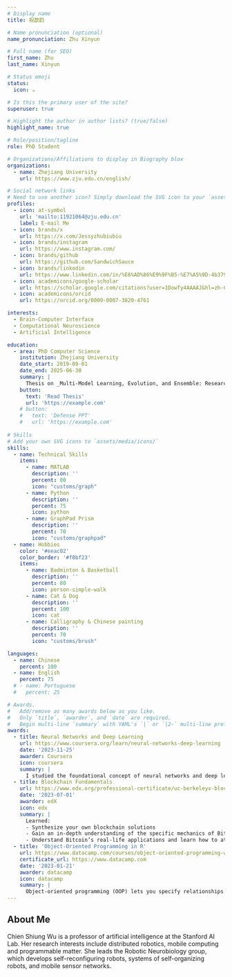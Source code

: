 ```yaml
---
# Display name
title: 祝歆韵

# Name pronunciation (optional)
name_pronunciation: Zhu Xinyun

# Full name (for SEO)
first_name: Zhu
last_name: Xinyun

# Status emoji
status:
  icon: ☕️

# Is this the primary user of the site?
superuser: true

# Highlight the author in author lists? (true/false)
highlight_name: true

# Role/position/tagline
role: PhD Student

# Organizations/Affiliations to display in Biography blox
organizations:
  - name: Zhejiang University
    url: https://www.zju.edu.cn/english/

# Social network links
# Need to use another icon? Simply download the SVG icon to your `assets/media/icons/` folder.
profiles:
  - icon: at-symbol
    url: 'mailto:11921064@zju.edu.cn'
    label: E-mail Me
  - icon: brands/x
    url: https://x.com/Jessyzhubiubiu
  - icon: brands/instagram
    url: https://www.instagram.com/
  - icon: brands/github
    url: https://github.com/SandwichSauce
  - icon: brands/linkedin
    url: https://www.linkedin.com/in/%E6%AD%86%E9%9F%B5-%E7%A5%9D-4b379a365/
  - icon: academicons/google-scholar
    url: https://scholar.google.com/citations?user=1DowTy4AAAAJ&hl=zh-CN&oi=ao
  - icon: academicons/orcid
    url: https://orcid.org/0009-0007-3820-4761

interests:
  - Brain-Computer Interface
  - Computational Neuroscience
  - Artificial Intelligence

education:
  - area: PhD Computer Science
    institution: Zhejiang University
    date_start: 2019-09-01
    date_end: 2025-06-30
    summary: |
      Thesis on _Multi-Model Learning, Evolution, and Ensemble: Research on Dynamic Decoding of Invasive Motor Brain-Computer Interfaces_. Supervised by [Prof Yueming Wang](https://person.zju.edu.cn/ymwang).
    button:
      text: 'Read Thesis'
      url: 'https://example.com'
    # button:
    #   text: 'Defense PPT'
    #   url: 'https://example.com'
  
# Skills
# Add your own SVG icons to `assets/media/icons/`
skills:
  - name: Technical Skills
    items:
      - name: MATLAB
        description: ''
        percent: 80
        icon: "customs/graph"
      - name: Python
        description: ''
        percent: 75
        icon: python
      - name: GraphPad Prism
        description: ''
        percent: 70
        icon: "customs/graphpad"
  - name: Hobbies
    color: '#eeac02'
    color_border: '#f0bf23'
    items:
      - name: Badminton & Basketball
        description: ''
        percent: 80
        icon: person-simple-walk
      - name: Cat & Dog
        description: ''
        percent: 100
        icon: cat
      - name: Calligraphy & Chinese painting
        description: ''
        percent: 70
        icon: "customs/brush"

languages:
  - name: Chinese
    percent: 100
  - name: English
    percent: 75
  # - name: Portuguese
  #   percent: 25

# Awards.
#   Add/remove as many awards below as you like.
#   Only `title`, `awarder`, and `date` are required.
#   Begin multi-line `summary` with YAML's `|` or `|2-` multi-line prefix and indent 2 spaces below.
awards:
  - title: Neural Networks and Deep Learning
    url: https://www.coursera.org/learn/neural-networks-deep-learning
    date: '2023-11-25'
    awarder: Coursera
    icon: coursera
    summary: |
      I studied the foundational concept of neural networks and deep learning. By the end, I was familiar with the significant technological trends driving the rise of deep learning; build, train, and apply fully connected deep neural networks; implement efficient (vectorized) neural networks; identify key parameters in a neural network’s architecture; and apply deep learning to your own applications.
  - title: Blockchain Fundamentals
    url: https://www.edx.org/professional-certificate/uc-berkeleyx-blockchain-fundamentals
    date: '2023-07-01'
    awarder: edX
    icon: edx
    summary: |
      Learned:
      - Synthesize your own blockchain solutions
      - Gain an in-depth understanding of the specific mechanics of Bitcoin
      - Understand Bitcoin’s real-life applications and learn how to attack and destroy Bitcoin, Ethereum, smart contracts and Dapps, and alternatives to Bitcoin’s Proof-of-Work consensus algorithm
  - title: 'Object-Oriented Programming in R'
    url: https://www.datacamp.com/courses/object-oriented-programming-with-s3-and-r6-in-r
    certificate_url: https://www.datacamp.com
    date: '2023-01-21'
    awarder: datacamp
    icon: datacamp
    summary: |
      Object-oriented programming (OOP) lets you specify relationships between functions and the objects that they can act on, helping you manage complexity in your code. This is an intermediate level course, providing an introduction to OOP, using the S3 and R6 systems. S3 is a great day-to-day R programming tool that simplifies some of the functions that you write. R6 is especially useful for industry-specific analyses, working with web APIs, and building GUIs.
---
```


## About Me

Chien Shiung Wu is a professor of artificial intelligence at the Stanford AI Lab. Her research interests include distributed robotics, mobile computing and programmable matter. She leads the Robotic Neurobiology group, which develops self-reconfiguring robots, systems of self-organizing robots, and mobile sensor networks.
